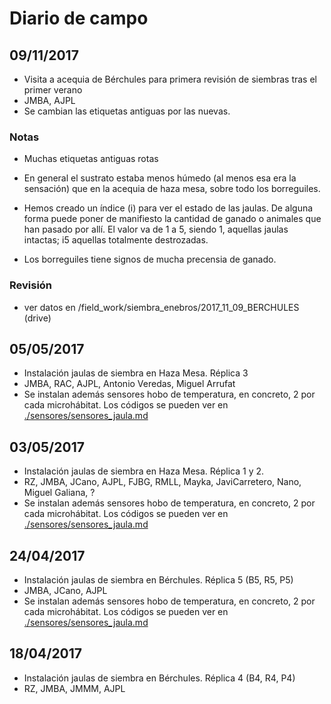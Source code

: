 # Diario de campo

## 09/11/2017 

* Visita a acequia de Bérchules para primera revisión de siembras tras el primer verano
* JMBA, AJPL
* Se cambian las etiquetas antiguas por las nuevas. 

### Notas 
* Muchas etiquetas antiguas rotas 
* En general el sustrato estaba menos húmedo (al menos esa era la sensación) que en la acequia de haza mesa, sobre todo los borreguiles. 
* Hemos creado un índice (i) para ver el estado de las jaulas. De alguna forma puede poner de manifiesto la cantidad de ganado o animales que han pasado por allí. El valor va de 1 a 5, siendo 1, aquellas jaulas intactas; i5 aquellas totalmente destrozadas. 

* Los borreguiles tiene signos de mucha precensia de ganado. 

### Revisión 

* ver datos en /field_work/siembra_enebros/2017_11_09_BERCHULES (drive)

## 05/05/2017 
* Instalación jaulas de siembra en Haza Mesa. Réplica 3 
* JMBA, RAC, AJPL, Antonio Veredas, Miguel Arrufat 
* Se instalan además sensores hobo de temperatura, en concreto, 2 por cada microhábitat. Los códigos se pueden ver en [./sensores/sensores_jaula.md](./sensores/sensores_jaula.md)

## 03/05/2017 

* Instalación jaulas de siembra en Haza Mesa. Réplica 1 y 2. 
* RZ, JMBA, JCano, AJPL, FJBG, RMLL, Mayka, JaviCarretero, Nano, Miguel Galiana, ? 
* Se instalan además sensores hobo de temperatura, en concreto, 2 por cada microhábitat. Los códigos se pueden ver en [./sensores/sensores_jaula.md](./sensores/sensores_jaula.md)

## 24/04/2017 

* Instalación jaulas de siembra en Bérchules. Réplica 5 (B5, R5, P5)
* JMBA, JCano, AJPL
* Se instalan además sensores hobo de temperatura, en concreto, 2 por cada microhábitat. Los códigos se pueden ver en [./sensores/sensores_jaula.md](./sensores/sensores_jaula.md)


## 18/04/2017 

* Instalación jaulas de siembra en Bérchules. Réplica 4 (B4, R4, P4)
* RZ, JMBA, JMMM, AJPL


